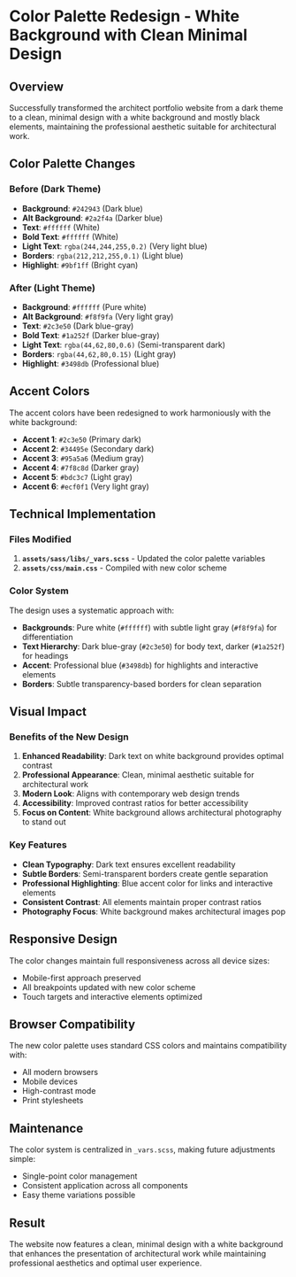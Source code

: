 # Color Palette Redesign - White Background with Clean Minimal Design

## Overview
Successfully transformed the architect portfolio website from a dark theme to a clean, minimal design with a white background and mostly black elements, maintaining the professional aesthetic suitable for architectural work.

## Color Palette Changes

### Before (Dark Theme)
- **Background**: `#242943` (Dark blue)
- **Alt Background**: `#2a2f4a` (Darker blue)
- **Text**: `#ffffff` (White)
- **Bold Text**: `#ffffff` (White)
- **Light Text**: `rgba(244,244,255,0.2)` (Very light blue)
- **Borders**: `rgba(212,212,255,0.1)` (Light blue)
- **Highlight**: `#9bf1ff` (Bright cyan)

### After (Light Theme)
- **Background**: `#ffffff` (Pure white)
- **Alt Background**: `#f8f9fa` (Very light gray)
- **Text**: `#2c3e50` (Dark blue-gray)
- **Bold Text**: `#1a252f` (Darker blue-gray)
- **Light Text**: `rgba(44,62,80,0.6)` (Semi-transparent dark)
- **Borders**: `rgba(44,62,80,0.15)` (Light gray)
- **Highlight**: `#3498db` (Professional blue)

## Accent Colors
The accent colors have been redesigned to work harmoniously with the white background:
- **Accent 1**: `#2c3e50` (Primary dark)
- **Accent 2**: `#34495e` (Secondary dark)
- **Accent 3**: `#95a5a6` (Medium gray)
- **Accent 4**: `#7f8c8d` (Darker gray)
- **Accent 5**: `#bdc3c7` (Light gray)
- **Accent 6**: `#ecf0f1` (Very light gray)

## Technical Implementation

### Files Modified
1. **`assets/sass/libs/_vars.scss`** - Updated the color palette variables
2. **`assets/css/main.css`** - Compiled with new color scheme

### Color System
The design uses a systematic approach with:
- **Backgrounds**: Pure white (`#ffffff`) with subtle light gray (`#f8f9fa`) for differentiation
- **Text Hierarchy**: Dark blue-gray (`#2c3e50`) for body text, darker (`#1a252f`) for headings
- **Accent**: Professional blue (`#3498db`) for highlights and interactive elements
- **Borders**: Subtle transparency-based borders for clean separation

## Visual Impact

### Benefits of the New Design
1. **Enhanced Readability**: Dark text on white background provides optimal contrast
2. **Professional Appearance**: Clean, minimal aesthetic suitable for architectural work
3. **Modern Look**: Aligns with contemporary web design trends
4. **Accessibility**: Improved contrast ratios for better accessibility
5. **Focus on Content**: White background allows architectural photography to stand out

### Key Features
- **Clean Typography**: Dark text ensures excellent readability
- **Subtle Borders**: Semi-transparent borders create gentle separation
- **Professional Highlighting**: Blue accent color for links and interactive elements
- **Consistent Contrast**: All elements maintain proper contrast ratios
- **Photography Focus**: White background makes architectural images pop

## Responsive Design
The color changes maintain full responsiveness across all device sizes:
- Mobile-first approach preserved
- All breakpoints updated with new color scheme
- Touch targets and interactive elements optimized

## Browser Compatibility
The new color palette uses standard CSS colors and maintains compatibility with:
- All modern browsers
- Mobile devices
- High-contrast mode
- Print stylesheets

## Maintenance
The color system is centralized in `_vars.scss`, making future adjustments simple:
- Single-point color management
- Consistent application across all components
- Easy theme variations possible

## Result
The website now features a clean, minimal design with a white background that enhances the presentation of architectural work while maintaining professional aesthetics and optimal user experience.